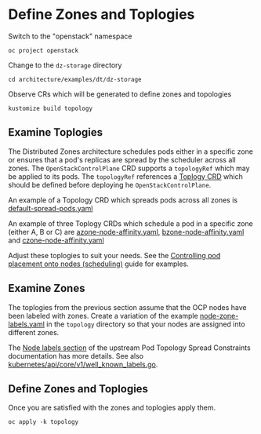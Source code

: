 # Define Zones and Toplogies

Switch to the "openstack" namespace
```
oc project openstack
```
Change to the `dz-storage` directory
```
cd architecture/examples/dt/dz-storage
```
Observe CRs which will be generated to define zones and topologies
```
kustomize build topology
```

## Examine Toplogies

The Distributed Zones architecture schedules pods either in a specific
zone or ensures that a pod's replicas are spread by the scheduler
across all zones. The `OpenStackControlPlane` CRD supports a
`topologyRef` which may be applied to its pods. The `topologyRef`
references a
[Toplogy CRD](https://github.com/openstack-k8s-operators/infra-operator/pull/325)
which should be defined before deploying he `OpenStackControlPlane`.

An example of a Topology CRD which spreads pods across all zones
is [default-spread-pods.yaml](default-spread-pods.yaml)

An example of three Toplogy CRDs which schedule a pod in a specific zone
(either A, B or C) are [azone-node-affinity.yaml](azone-node-affinity.yaml),
[bzone-node-affinity.yaml](bzone-node-affinity.yaml) and
[czone-node-affinity.yaml](czone-node-affinity.yaml)

Adjust these toplogies to suit your needs. See the
[Controlling pod placement onto nodes (scheduling)](https://docs.redhat.com/en/documentation/openshift_container_platform/4.16/html/nodes/controlling-pod-placement-onto-nodes-scheduling)
guide for examples.

## Examine Zones

The toplogies from the previous section assume that the OCP nodes have
been labeled with zones. Create a variation of the example
[node-zone-labels.yaml](node-zone-labels.yaml) in the `topology`
directory so that your nodes are assigned into different zones.

The
[Node labels section](https://kubernetes.io/docs/concepts/scheduling-eviction/topology-spread-constraints/#node-labels)
of the upstream Pod Topology Spread Constraints documentation
has more details. See also
[kubernetes/api/core/v1/well_known_labels.go](https://github.com/kubernetes/api/blob/master/core/v1/well_known_labels.go#L26).

## Define Zones and Toplogies

Once you are satisfied with the zones and toplogies apply them.
```
oc apply -k topology
```
